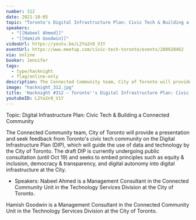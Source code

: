 ```yaml
---
number: 312
date: 2021-10-05
topic: "Toronto's Digital Infrastructure Plan: Civic Tech & Building a Connected Community"
speakers:
  - "[[Nabeel Ahmed]]"
  - "[[Hamish Goodwin]]"
videoUrl: https://youtu.be/L2Ya2n9_V1Y
eventUrl: https://www.meetup.com/civic-tech-toronto/events/280928462
via: online
booker: Jennifer
tags:
  - type/hacknight
  - flag/online-only
description: The Connected Community team, City of Toronto will provide a presentation and seek feedback from Toronto's civic tech community on the Digital Infrastructure Plan (DIP), which will guide the use of data and technology by the City of Toronto. The draft DIP is currently undergoing public consultation (until Oct 19) and seeks to embed principles such as equity & inclusion, democracy & transparency, and digital autonomy into digital infrastructure at the City.
image: "hacknight_312.jpg"
title: 'Hacknight #312 – Toronto''s Digital Infrastructure Plan: Civic Tech & Building a Connected Community'
youtubeID: L2Ya2n9_V1Y
---
```


Topic:
Digital Infrastructure Plan: Civic Tech & Building a Connected Community

The Connected Community team, City of Toronto will provide a presentation and seek feedback from Toronto's civic tech community on the Digital Infrastructure Plan (DIP), which will guide the use of data and technology by the City of Toronto. The draft DIP is currently undergoing public consultation (until Oct 19) and seeks to embed principles such as equity & inclusion, democracy & transparency, and digital autonomy into digital infrastructure at the City.

+ Speakers:
Nabeel Ahmed is a Management Consultant in the Connected Community Unit in the Technology Services Division at the City of Toronto.

Hamish Goodwin is a Management Consultant in the Connected Community Unit in the Technology Services Division at the City of Toronto.
